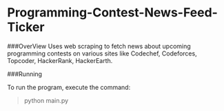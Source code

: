 Programming-Contest-News-Feed-Ticker
====================================

###OverView
Uses web scraping to fetch news about upcoming programming contests on various sites like Codechef, Codeforces, Topcoder, HackerRank, HackerEarth.

###Running

To run the program, execute the command:

> python main.py

